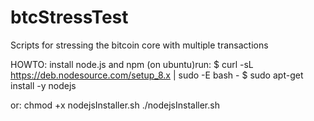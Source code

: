 # btcStressTest
Scripts for stressing the bitcoin core with multiple transactions

HOWTO:
 install node.js and npm (on ubuntu)run:
 $ curl -sL https://deb.nodesource.com/setup_8.x | sudo -E bash -
 $ sudo apt-get install -y nodejs

 or:
 chmod +x nodejsInstaller.sh
 ./nodejsInstaller.sh

